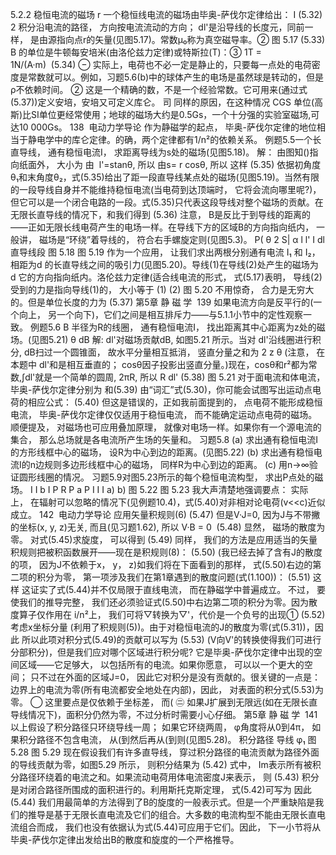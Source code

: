 5.2.2 稳恒电流的磁场
r
一个稳恒线电流的磁场由毕奥-萨伐尔定律给出：
I
(5.32)
2
积分沿电流的路径， 方向按电流流动的方向； dl'是沿导线的长度元，同前一样， 是由源指向点r的矢量(见图5.17)。常数μ₀称为真空磁导率。②
图 5.17
(5.33)
B 的单位是牛顿每安培米(由洛伦兹力定律)或特斯拉(T)：③
1T = 1N/(A·m)  (5.34)
⊖ 实际上，电荷也不必一定是静止的，只要每一点处的电荷密度是常数就可以。例如，习题5.6(b)中的球体产生的电场是虽然球是转动的，但是ρ不依赖时间。
② 这是一个精确的数，不是一个经验常数。它可用来(通过式(5.37))定义安培，安培又可定义库仑。
司 同样的原因，在这种情况 CGS 单位(高斯)比SI单位更经常使用；地球的磁场大约是0.5Gs，一个十分强的实验室磁场,可达10 000Gs。
138  电动力学导论
作为静磁学的起点， 毕奥-萨伐尔定律的地位相当于静电学中的库仑定律。的确，两个定律都有1/n²的依赖关系。
例题5.5一个长直导线， 通有稳恒电流I， 求距离导线为s处的磁场(见图5.18)。
解： 由图知()指向纸面外， 大小为
由  l'=stanθ, 所以
由s= r cosθ, 所以
这样
(5.35)
依据初角度θ₁和末角度θ₂，式(5.35)给出了距一段直导线某点处的磁场(见图5.19)。当然有限的一段导线自身并不能维持稳恒电流(当电荷到达顶端时， 它将会流向哪里呢?)，但它可以是一个闭合电路的一段。式(5.35)只代表这段导线对整个磁场的贡献。在无限长直导线的情况下，和我们得到
(5.36)
注意， B是反比于到导线的距离的——正如无限长线电荷产生的电场一样。在导线下方的区域B的方向指向纸内， 一般讲， 磁场是“环绕”着导线的， 符合右手螺旋定则(见图5.3)。
P(
θ
2
S|
α
l
l'
I
 dl
直导线段
图 5.18
图 5.19
作为一个应用， 让我们求出两根分别通有电流 I₁ 和 I₂， 相距为d 的长直导线之间的吸引力(见图5.20)。导线(1)在导线(2)处产生的磁场为
d
它的方向指向纸内。洛伦兹力定律(适合线电流的形式， 式(5.17)表明， 导线(2)受到的力是指向导线(1)的， 大小等于
(1)
(2)
图 5.20
不用惊奇， 合力是无穷大的。但是单位长度的力为
(5.37)
第5章 静 磁 学  139
如果电流方向是反平行的(一个向上， 另一个向下)，它们之间是相互排斥力——与5.1.1小节中的定性观察一致。
例题5.6
B
半径为R的线圈， 通有稳恒电流I， 找出距离其中心距离为z处的磁场。(见图5.21)
θ
dB
解: dl'对磁场贡献dB, 如图5.21 所示。当对 dl'沿线圈进行积分, dB扫过一个圆锥面， 故水平分量相互抵消， 竖直分量之和为
2
z
θ
(注意， 在本题中 dl'和是相互垂直的； cosθ因子投影出竖直分量。)现在，cosθ和r²都为常数,∫dl'就是一个简单的圆周, 2πR, 所以
R
 dl'
(5.38)
图 5.21
对于面电流和体电流， 毕奥-萨伐尔定律分别为
和(5.39)
由“词汇”式(5.30)，你可能会试图写出运动点电荷的相应公式：
(5.40)
但这是错误的，正如我前面提到的， 点电荷不能形成稳恒电流， 毕奥-萨伐尔定律仅仅适用于稳恒电流， 而不能确定运动点电荷的磁场。
顺便提及， 对磁场也可应用叠加原理， 就像对电场一样。如果你有一个源电流的集合， 那么总场就是各电流所产生场的矢量和。
习题5.8
(a) 求出通有稳恒电流I的方形线框中心的磁场， 设R为中心到边的距离。(见图5.22)
(b) 求出通有稳恒电流I的n边规则多边形线框中心的磁场， 同样R为中心到边的距离。
(c) 用n→∞验证圆形线圈的情况。
习题5.9对图5.23所示的每个稳恒电流构型， 求出P点处的磁场。
I
I
b
I
P
R
P
a
P
I
I
I
a)
b)
图 5.22
图 5.23
我大声清楚地强调要点： 实际上， 在辐射可以忽略的情况下(见例题10.4)，式(5.40)对非相对论电荷(v<<c)近似成立。
142  电动力学导论
应用矢量积规则(6)
(5.47)
但是V·J=0, 因为J与不带撇的坐标(x, y, z)无关, 而且(见习题1.62), 所以
V·B = 0  (5.48)
显然， 磁场的散度为零。
对式(5.45)求旋度， 可以得到
(5.49)
同样， 我们的方法是应用适当的矢量积规则把被积函数展开——现在是积规则(8)：
(5.50)
(我已经去掉了含有J的散度的项， 因为J不依赖于x， y， z)如我们将在下面看到的那样， 式(5.50)右边的第二项的积分为零， 第一项涉及我们在第1章遇到的散度问题(式(1.100))：
(5.51)
这样
这证实了式(5.44)并不仅局限于直线电流， 而在静磁学中普遍成立。
不过， 要使我们的推导完整， 我们还必须验证式(5.50)中右边第二项的积分为零。因为散度算子仅作用在 i/n²上， 我们可将▽转换为▽'，代价是一个负号的出现①
(5.52)
考虑x坐标分量
(利用了积规则(5))。由于对稳恒电流的J的散度为零(式(5.31))，因此
所以此项对积分式(5.49)的贡献可以写为
(5.53)
(V向V'的转换使得我们可进行分部积分)，但是我们应对哪个区域进行积分呢? 它是毕奥-萨伐尔定律中出现的空间区域——它足够大， 以包括所有的电流。如果你愿意， 可以以一个更大的空间； 只不过在外面的区域J=0， 因此它对积分是没有贡献的。很关键的一点是： 边界上的电流为零(所有电流都安全地处在内部)，因此， 对表面的积分式(5.53)为零。
◯ 这里要点是仅依赖于坐标差， 而(
㊁ 如果J扩展到无限远(如在无限长直导线情况下)，面积分仍然为零，不过分析时需要小心仔细。
第5章 静 磁 学  141
以上假设了积分路径只环绕导线一周； 如果它环绕两周， φ角度将从0到4π， 如果积分路径不包含电流， 从(到然后再从(到则(见图5.28)。
积分路径
导线
φ₁
图 5.28
图 5.29
现在假设我们有许多直导线， 穿过积分路径的电流贡献为路径外面的导线贡献为零，如图5.29 所示， 则积分结果为
(5.42)
式中， Im表示所有被积分路径环绕着的电流之和。如果流动电荷用体电流密度J来表示， 则
(5.43)
积分是对闭合路径所围成的面积进行的。利用斯托克斯定理， 式(5.42)可写为
因此
(5.44)
我们用最简单的方法得到了B的旋度的一般表示式。但是一个严重缺陷是我们的推导是基于无限长直电流及它们的组合。大多数的电流构型不能由无限长直电流组合而成， 我们也没有依据认为式(5.44)可应用于它们。因此， 下一小节将从毕奥-萨伐尔定律出发给出B的散度和旋度的一个严格推导。
